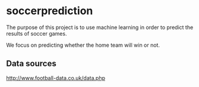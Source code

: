 # soccerprediction
The purpose of this project is to use machine learning in order to predict the results of soccer games.

We focus on predicting whether the home team will win or not. 

## Data sources
http://www.football-data.co.uk/data.php


